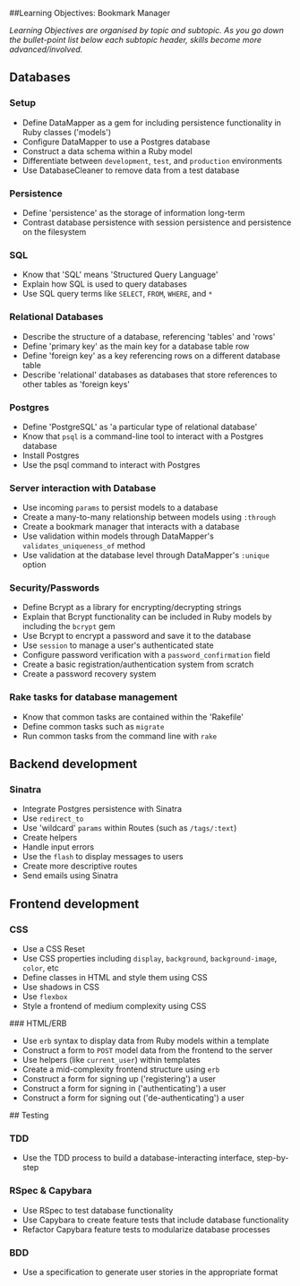 ##Learning Objectives: Bookmark Manager

*Learning Objectives are organised by topic and subtopic. As you go down the bullet-point list below each subtopic header, skills become more advanced/involved.*

## Databases

### Setup
* Define DataMapper as a gem for including persistence functionality in Ruby classes ('models')
* Configure DataMapper to use a Postgres database
* Construct a data schema within a Ruby model
* Differentiate between `development`, `test`, and `production` environments
* Use DatabaseCleaner to remove data from a test database

### Persistence
* Define 'persistence' as the storage of information long-term
* Contrast database persistence with session persistence and persistence on the filesystem

### SQL
* Know that 'SQL' means 'Structured Query Language'
* Explain how SQL is used to query databases
* Use SQL query terms like `SELECT`, `FROM`, `WHERE`, and `*`

### Relational Databases
* Describe the structure of a database, referencing 'tables' and 'rows'
* Define 'primary key' as the main key for a database table row
* Define 'foreign key' as a key referencing rows on a different database table
* Describe 'relational' databases as databases that store references to other tables as 'foreign keys'

### Postgres
* Define 'PostgreSQL' as 'a particular type of relational database'
* Know that `psql` is a command-line tool to interact with a Postgres database
* Install Postgres
* Use the psql command to interact with Postgres

### Server interaction with Database
* Use incoming `params` to persist models to a database
* Create a many-to-many relationship between models using `:through`
* Create a bookmark manager that interacts with a database
* Use validation within models through DataMapper's `validates_uniqueness_of` method
* Use validation at the database level through DataMapper's `:unique` option

### Security/Passwords
* Define Bcrypt as a library for encrypting/decrypting strings
* Explain that Bcrypt functionality can be included in Ruby models by including the `bcrypt` gem
* Use Bcrypt to encrypt a password and save it to the database
* Use `session` to manage a user's authenticated state
* Configure password verification with a `password_confirmation` field
* Create a basic registration/authentication system from scratch
* Create a password recovery system

### Rake tasks for database management
* Know that common tasks are contained within the 'Rakefile'
* Define common tasks such as `migrate`
* Run common tasks from the command line with `rake`

## Backend development

### Sinatra
* Integrate Postgres persistence with Sinatra
* Use `redirect_to`
* Use 'wildcard' `params` within Routes (such as `/tags/:text`)
* Create helpers
* Handle input errors
* Use the `flash` to display messages to users
* Create more descriptive routes
* Send emails using Sinatra

## Frontend development

### CSS
* Use a CSS Reset
* Use CSS properties including `display`, `background`, `background-image`, `color`, etc
* Define classes in HTML and style them using CSS
* Use shadows in CSS
* Use `flexbox`
* Style a frontend of medium complexity using CSS

### HTML/ERB
* Use `erb` syntax to display data from Ruby models within a template
* Construct a form to `POST` model data from the frontend to the server
* Use helpers (like `current_user`) within templates
* Create a mid-complexity frontend structure using `erb`
* Construct a form for signing up ('registering') a user
* Construct a form for signing in ('authenticating') a user
* Construct a form for signing out ('de-authenticating') a user

## Testing

### TDD
* Use the TDD process to build a database-interacting interface, step-by-step

### RSpec & Capybara
* Use RSpec to test database functionality
* Use Capybara to create feature tests that include database functionality
* Refactor Capybara feature tests to modularize database processes

### BDD

* Use a specification to generate user stories in the appropriate format
